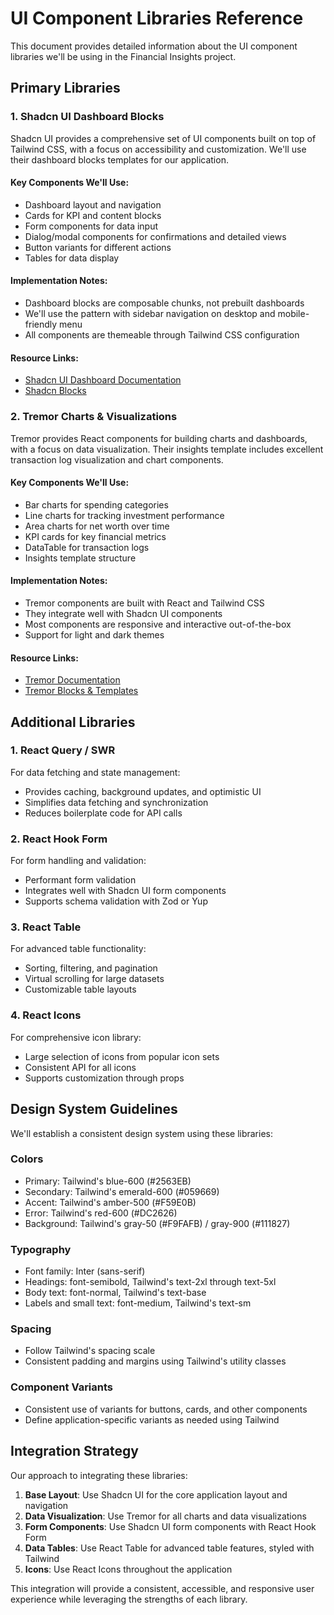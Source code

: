 # UI Component Libraries Reference

This document provides detailed information about the UI component libraries we'll be using in the Financial Insights project.

## Primary Libraries

### 1. Shadcn UI Dashboard Blocks

Shadcn UI provides a comprehensive set of UI components built on top of Tailwind CSS, with a focus on accessibility and customization. We'll use their dashboard blocks templates for our application.

#### Key Components We'll Use:

- Dashboard layout and navigation
- Cards for KPI and content blocks
- Form components for data input
- Dialog/modal components for confirmations and detailed views
- Button variants for different actions
- Tables for data display

#### Implementation Notes:

- Dashboard blocks are composable chunks, not prebuilt dashboards
- We'll use the pattern with sidebar navigation on desktop and mobile-friendly menu
- All components are themeable through Tailwind CSS configuration

#### Resource Links:

- [Shadcn UI Dashboard Documentation](https://ui.shadcn.com/examples/dashboard)
- [Shadcn Blocks](https://ui.shadcn.com/blocks)

### 2. Tremor Charts & Visualizations

Tremor provides React components for building charts and dashboards, with a focus on data visualization. Their insights template includes excellent transaction log visualization and chart components.

#### Key Components We'll Use:

- Bar charts for spending categories
- Line charts for tracking investment performance
- Area charts for net worth over time
- KPI cards for key financial metrics
- DataTable for transaction logs
- Insights template structure

#### Implementation Notes:

- Tremor components are built with React and Tailwind CSS
- They integrate well with Shadcn UI components
- Most components are responsive and interactive out-of-the-box
- Support for light and dark themes

#### Resource Links:

- [Tremor Documentation](https://tremor.so/)
- [Tremor Blocks & Templates](https://blocks.tremor.so/)

## Additional Libraries

### 1. React Query / SWR

For data fetching and state management:

- Provides caching, background updates, and optimistic UI
- Simplifies data fetching and synchronization
- Reduces boilerplate code for API calls

### 2. React Hook Form

For form handling and validation:

- Performant form validation
- Integrates well with Shadcn UI form components
- Supports schema validation with Zod or Yup

### 3. React Table

For advanced table functionality:

- Sorting, filtering, and pagination
- Virtual scrolling for large datasets
- Customizable table layouts

### 4. React Icons

For comprehensive icon library:

- Large selection of icons from popular icon sets
- Consistent API for all icons
- Supports customization through props

## Design System Guidelines

We'll establish a consistent design system using these libraries:

### Colors

- Primary: Tailwind's blue-600 (#2563EB)
- Secondary: Tailwind's emerald-600 (#059669)
- Accent: Tailwind's amber-500 (#F59E0B)
- Error: Tailwind's red-600 (#DC2626)
- Background: Tailwind's gray-50 (#F9FAFB) / gray-900 (#111827)

### Typography

- Font family: Inter (sans-serif)
- Headings: font-semibold, Tailwind's text-2xl through text-5xl
- Body text: font-normal, Tailwind's text-base
- Labels and small text: font-medium, Tailwind's text-sm

### Spacing

- Follow Tailwind's spacing scale
- Consistent padding and margins using Tailwind's utility classes

### Component Variants

- Consistent use of variants for buttons, cards, and other components
- Define application-specific variants as needed using Tailwind

## Integration Strategy

Our approach to integrating these libraries:

1. **Base Layout**: Use Shadcn UI for the core application layout and navigation
2. **Data Visualization**: Use Tremor for all charts and data visualizations
3. **Form Components**: Use Shadcn UI form components with React Hook Form
4. **Data Tables**: Use React Table for advanced table features, styled with Tailwind
5. **Icons**: Use React Icons throughout the application

This integration will provide a consistent, accessible, and responsive user experience while leveraging the strengths of each library.
